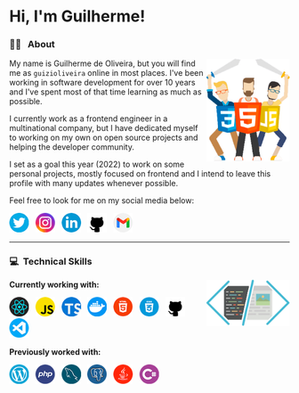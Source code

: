 # Hi, I'm Guilherme!

### :man_technologist: &nbsp; About
<img src="images/warriors.png" width=150 align="right" />

My name is Guilherme de Oliveira, but you will find me as `guizioliveira` online in most places. I've been working in software development for over 10 years and I've spent most of that time learning as much as possible.

I currently work as a frontend engineer in a multinational company, but I have dedicated myself to working on my own on open source projects and helping the developer community. 

I set as a goal this year (2022) to work on some personal projects, mostly focused on frontend and I intend to leave this profile with many updates whenever possible.

Feel free to look for me on my social media below:

[<img src="images/twitter.png" alt="Twitter" width="35"/>](https://twitter.com/guizioliveira)&nbsp;&nbsp;
[<img src="images/instagram.png" alt="Instagram" width="35"/>](https://www.instagram.com/guizioliveira/)&nbsp;&nbsp;
[<img src="images/linkedin.png" alt="Linkedin" width="35"/>](https://linkedin.com/in/guilherme-de-oliveira/)&nbsp;&nbsp;
[<img src="images/github.png" alt="Github" width="35"/>](https://github.com/guizioliveira)&nbsp;&nbsp;
[<img src="images/gmail.png" alt="Gmail" width="35"/>](mailto:guizi.oliveira@gmail.com)

---
### :computer: &nbsp;Technical Skills
<img src="images/code.png" width=150 align="right" />

**Currently working with:**

[<img src="images/react.png" alt="React" width="35"/>](https://reactjs.org/)&nbsp;&nbsp;
[<img src="images/javascript.png" alt="Javascript" width="35"/>](https://en.wikipedia.org/wiki/JavaScript)&nbsp;&nbsp;
[<img src="images/typescript.png" alt="Typescript" width="35"/>](https://www.typescriptlang.org/)&nbsp;&nbsp;
[<img src="images/docker.png " alt="Docker" width="35"/>](https://www.docker.com/)&nbsp;&nbsp;
[<img src="images/html.png" alt="HTML 5" width="35"/>](https://en.wikipedia.org/wiki/HTML)&nbsp;&nbsp;
[<img src="images/css.png" alt="CSS 3" width="35"/>](https://en.wikipedia.org/wiki/CSS)&nbsp;&nbsp;
[<img src="images/github.png" alt="Github" width="35"/>](https://github.com)&nbsp;&nbsp;
[<img src="images/visual-studio-code.png" alt="Visual Studio Code" width="35"/>](https://code.visualstudio.com/)

**Previously worked with:**

[<img src="images/wordpress.png" alt="Wordpress" width="35"/>](https://wordpress.org/)&nbsp;&nbsp;
[<img src="images/php.png" alt="PHP" width="35"/>](https://www.php.net/)&nbsp;&nbsp;
[<img src="images/mysql.png" alt="MySQL" width="35"/>](https://www.mysql.com/)&nbsp;&nbsp;
[<img src="images/postgress.png" alt="PostgreSQL" width="35"/>](https://www.postgresql.org/)&nbsp;&nbsp;
[<img src="images/java.png" alt="Java" width="35"/>](https://code.visualstudio.com/)&nbsp;&nbsp;
[<img src="images/csharp.png" alt="CSharp" width="35"/>](http://csharp.net/)
